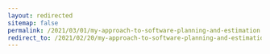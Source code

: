 ```yaml
---
layout: redirected
sitemap: false
permalink: /2021/03/01/my-approach-to-software-planning-and-estimation.html
redirect_to: /2021/02/20/my-approach-to-software-planning-and-estimation.html
---
```

